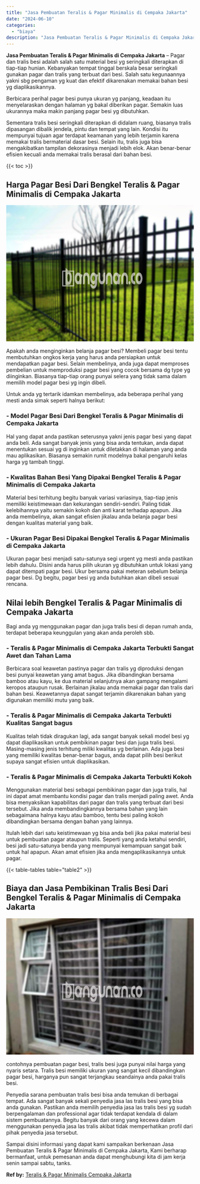 ```yaml
---
title: "Jasa Pembuatan Teralis & Pagar Minimalis di Cempaka Jakarta"
date: "2024-06-10"
categories: 
  - "biaya"
description: "Jasa Pembuatan Teralis & Pagar Minimalis di Cempaka Jakarta. Sampai disini informasi yang dapat kami sampaikan berkenaan Jasa Pembuatan Teralis & Pagar Minim..."
---
```


**Jasa Pembuatan Teralis & Pagar Minimalis di Cempaka Jakarta** – Pagar dan tralis besi adalah salah satu material besi yg seringkali diterapkan di tiap-tiap hunian. Kebanyakan tempat tinggal berskala besar seringkali gunakan pagar dan tralis yang terbuat dari besi. Salah satu kegunaannya yakni sbg pengaman yg kuat dan efektif dikarenakan memakai bahan besi yg diaplikasikannya.

Berbicara perihal pagar besi punya ukuran yg panjang, keadaan itu menyelaraskan dengan halaman yg bakal diberikan pagar. Semakin luas ukurannya maka makin panjang pagar besi yg dibutuhkan.

Sementara tralis besi seringkali diterapkan di didalam ruang, biasanya tralis dipasangan dibalik jendela, pintu dan tempat yang lain. Kondisi itu mempunyai tujuan agar terdapat keamanan yang lebih terjamin karena memakai tralis bermaterial dasar besi. Selain itu, tralis juga bisa mengakibatkan tampilan dekorasinya menjadi lebih elok. Akan benar-benar efisien kecuali anda memakai tralis berasal dari bahan besi.

{{< toc >}}

## Harga Pagar Besi Dari Bengkel Teralis & Pagar Minimalis di Cempaka Jakarta

![Jasa Pembuatan Teralis & Pagar Minimalis di Cempaka Jakarta](/images/pagar-minimalis-murah-24.png)

Apakah anda menginginkan belanja pagar besi? Membeli pagar besi tentu membutuhkan ongkos kerja yang harus anda persiapkan untuk mendapatkan pagar besi. Selain membelinya, anda juga dapat memproses pembelian untuk memproduksi pagar besi yang cocok bersama dg type yg diinginkan. Biasanya tiap-tiap orang punyai selera yang tidak sama dalam memilih model pagar besi yg ingin dibeli.

Untuk anda yg tertarik idamkan membelinya, ada beberapa perihal yang mesti anda simak seperti halnya berikut:
### \- Model Pagar Besi Dari Bengkel Teralis & Pagar Minimalis di Cempaka Jakarta

Hal yang dapat anda pastikan seterusnya yakni jenis pagar besi yang dapat anda beli. Ada sangat banyak jenis yang bisa anda tentukan, anda dapat menentukan sesuai yg di inginkan untuk diletakkan di halaman yang anda mau aplikasikan. Biasanya semakin rumit modelnya bakal pengaruhi kelas harga yg tambah tinggi.

### \- Kwalitas Bahan Besi Yang Dipakai Bengkel Teralis & Pagar Minimalis di Cempaka Jakarta

Material besi terhitung begitu banyak variasi variasinya, tiap-tiap jenis memiliki keistimewaan dan kekurangan sendiri-sendiri. Paling tidak kelebihannya yaitu semakin kokoh dan anti karat terhadap apapun. Jika anda membelinya, akan sangat efisien jikalau anda belanja pagar besi dengan kualitas material yang baik.

### \- Ukuran Pagar Besi Dipakai Bengkel Teralis & Pagar Minimalis di Cempaka Jakarta

Ukuran pagar besi menjadi satu-satunya segi urgent yg mesti anda pastikan lebih dahulu. Disini anda harus pilih ukuran yg dibutuhkan untuk lokasi yang dapat ditempati pagar besi. Ukur bersama pakai meteran sebelum belanja pagar besi. Dg begitu, pagar besi yg anda butuhkan akan dibeli sesuai rencana.

## Nilai lebih Bengkel Teralis & Pagar Minimalis di Cempaka Jakarta

Bagi anda yg menggunakan pagar dan juga tralis besi di depan rumah anda, terdapat beberapa keunggulan yang akan anda peroleh sbb.

### \- Teralis & Pagar Minimalis di Cempaka Jakarta Terbukti Sangat Awet dan Tahan Lama

Berbicara soal keawetan pastinya pagar dan tralis yg diproduksi dengan besi punyai keawetan yang amat bagus. Jika dibandingkan bersama bamboo atau kayu, ke dua material selanjutnya akan gampang mengalami keropos ataupun rusak. Berlainan jikalau anda memakai pagar dan tralis dari bahan besi. Keawetannya dapat sangat terjamin dikarenakan bahan yang digunakan memiliki mutu yang baik.

### \- Teralis & Pagar Minimalis di Cempaka Jakarta Terbukti Kualitas Sangat bagus

Kualitas telah tidak diragukan lagi, ada sangat banyak sekali model besi yg dapat diaplikasikan untuk pembikinan pagar besi dan juga tralis besi. Masing-masing jenis terhitung miliki kwalitas yg berlainan. Ada juga besi yang memiliki kwalitas benar-benar bagus, anda dapat pilih besi berikut supaya sangat efisien untuk diaplikasikan.

### \- Teralis & Pagar Minimalis di Cempaka Jakarta Terbukti Kokoh

Menggunakan material besi sebagai pembikinan pagar dan juga tralis, hal ini dapat amat membantu kondisi pagar dan tralis menjadi paling awet. Anda bisa menyaksikan kapabilitas dari pagar dan tralis yang terbuat dari besi tersebut. Jika anda membandingkannya bersama bahan yang lain sebagaimana halnya kayu atau bamboo, tentu besi paling kokoh dibandingkan bersama dengan bahan yang lainnya.

Itulah lebih dari satu keistimewaan yg bisa anda beli jika pakai material besi untuk pembuatan pagar ataupun tralis. Seperti yang anda ketahui sendiri, besi jadi satu-satunya benda yang mempunyai kemampuan sangat baik untuk hal apapun. Akan amat efisien jika anda mengaplikasikannya untuk pagar.

{{< table-tables table="table2" >}}

## Biaya dan Jasa Pembikinan Tralis Besi Dari Bengkel Teralis & Pagar Minimalis di Cempaka Jakarta

![Jasa Pembuatan Teralis & Pagar Minimalis di Cempaka Jakarta](/images/teralis-minimalis-murah-22.png)

contohnya pembuatan pagar besi, tralis besi juga punyai nilai harga yang nyaris setara. Tralis besi memiliki ukuran yang sangat kecil dibandingkan pagar besi, harganya pun sangat terjangkau seandainya anda pakai tralis besi.

Penyedia sarana pembuatan tralis besi bisa anda temukan di berbagai tempat. Ada sangat banyak sekali penyedia jasa las tralis besi yang bisa anda gunakan. Pastikan anda memilih penyedia jasa las tralis besi yg sudah berpengalaman dan professional agar tidak terdapat kendala di dalam sistem pembuatannya. Begitu banyak dari orang yang kecewa dalam menggunakan penyedia jasa las tralis akibat tidak memperhatikan profil dari pihak penyedia jasa tersebut.

Sampai disini informasi yang dapat kami sampaikan berkenaan Jasa Pembuatan Teralis & Pagar Minimalis di Cempaka Jakarta, Kami berharap bermanfaat, untuk pemesanan anda dapat menghubungi kita di jam kerja senin sampai sabtu, tanks.

**Ref by:** [Teralis & Pagar Minimalis Cempaka Jakarta](https://id.wikipedia.org/wiki/Teralis)
